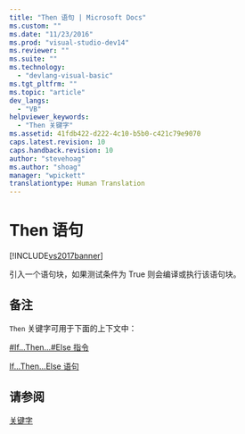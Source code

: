 ```yaml
---
title: "Then 语句 | Microsoft Docs"
ms.custom: ""
ms.date: "11/23/2016"
ms.prod: "visual-studio-dev14"
ms.reviewer: ""
ms.suite: ""
ms.technology: 
  - "devlang-visual-basic"
ms.tgt_pltfrm: ""
ms.topic: "article"
dev_langs: 
  - "VB"
helpviewer_keywords: 
  - "Then 关键字"
ms.assetid: 41fdb422-d222-4c10-b5b0-c421c79e9070
caps.latest.revision: 10
caps.handback.revision: 10
author: "stevehoag"
ms.author: "shoag"
manager: "wpickett"
translationtype: Human Translation
---
```

# Then 语句
[!INCLUDE[vs2017banner](../../../csharp/includes/vs2017banner.md)]

引入一个语句块，如果测试条件为 True 则会编译或执行该语句块。  
  
## 备注  
 `Then` 关键字可用于下面的上下文中：  
  
 [\#If...Then...\#Else 指令](../../../visual-basic/language-reference/directives/if-then-else-directives.md)  
  
 [If...Then...Else 语句](../../../visual-basic/language-reference/statements/if-then-else-statement.md)  
  
## 请参阅  
 [关键字](../../../visual-basic/language-reference/keywords/index.md)